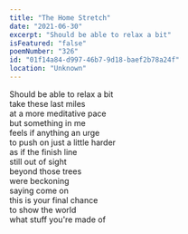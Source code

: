 ```yaml
---
title: "The Home Stretch"
date: "2021-06-30"
excerpt: "Should be able to relax a bit"
isFeatured: "false"
poemNumber: "326"
id: "01f14a84-d997-46b7-9d18-baef2b78a24f"
location: "Unknown"
---
```


Should be able to relax a bit  
take these last miles  
at a more meditative pace  
but something in me  
feels if anything an urge  
to push on just a little harder  
as if the finish line  
still out of sight  
beyond those trees  
were beckoning  
saying come on  
this is your final chance  
to show the world  
what stuff you're made of
